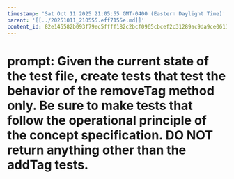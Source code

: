 ```yaml
---
timestamp: 'Sat Oct 11 2025 21:05:55 GMT-0400 (Eastern Daylight Time)'
parent: '[[../20251011_210555.eff7155e.md]]'
content_id: 82e145582b093f79ec5ffff182c2bcf0965cbcef2c31289ac9da9ce0613cdebf
---
```


# prompt: Given the current state of the test file, create tests that test the behavior of the removeTag method only. Be sure to make tests that follow the operational principle of the concept specification. DO NOT return anything other than the addTag tests.
